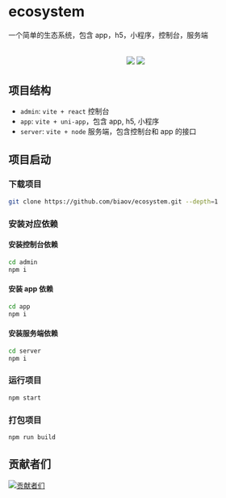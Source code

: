 # ecosystem

一个简单的生态系统，包含 app，h5，小程序，控制台，服务端

<h2 align="center">
  <a href="https://github.com/biaov/ecosystem"><img src="https://img.shields.io/badge/version-v1.0.0-blue" /></a>
  <a href="https://github.com/biaov/ecosystem/blob/LICENSE"><img src="https://img.shields.io/badge/license-MIT-green" /></a>
</h2>

## 项目结构

- `admin`: `vite + react` 控制台
- `app`: `vite + uni-app`，包含 app, h5, 小程序
- `server`: `vite + node` 服务端，包含控制台和 app 的接口

## 项目启动

### 下载项目

```sh
git clone https://github.com/biaov/ecosystem.git --depth=1
```

### 安装对应依赖

#### 安装控制台依赖

```sh
cd admin
npm i
```

#### 安装 app 依赖

```sh
cd app
npm i
```

#### 安装服务端依赖

```sh
cd server
npm i
```

### 运行项目

```sh
npm start
```

### 打包项目

```sh
npm run build
```

## 贡献者们

[![贡献者们](https://contrib.rocks/image?repo=biaov/ecosystem)](https://github.com/biaov/ecosystem/graphs/contributors)
